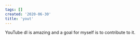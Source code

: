 ```yaml
---
tags: []
created: '2020-06-30'
title: 'yout' 
---
```


YouTube dl is amazing and a goal for myself is to contribute 
to it. 
